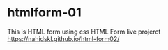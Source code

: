 # htmlform-01
This is HTML form using css
HTML Form live projerct https://nahidskl.github.io/html-form02/
